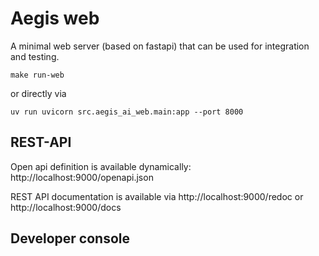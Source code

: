 # Aegis web

A minimal web server (based on fastapi) that can be used for integration and testing.

```commandline
make run-web
```
or directly via

```commandline
uv run uvicorn src.aegis_ai_web.main:app --port 8000
```
## REST-API

Open api definition is available dynamically:
http://localhost:9000/openapi.json

REST API documentation is available via
http://localhost:9000/redoc
or
http://localhost:9000/docs


## Developer console


